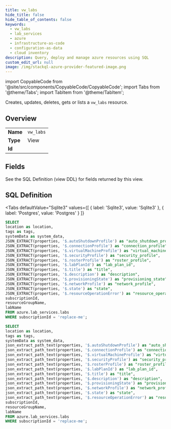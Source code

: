 ```yaml
--- 
title: vw_labs
hide_title: false
hide_table_of_contents: false
keywords:
  - vw_labs
  - lab_services
  - azure
  - infrastructure-as-code
  - configuration-as-data
  - cloud inventory
description: Query, deploy and manage azure resources using SQL
custom_edit_url: null
image: /img/stackql-azure-provider-featured-image.png
---
```


import CopyableCode from '@site/src/components/CopyableCode/CopyableCode';
import Tabs from '@theme/Tabs';
import TabItem from '@theme/TabItem';

Creates, updates, deletes, gets or lists a <code>vw_labs</code> resource.

## Overview
<table><tbody>
<tr><td><b>Name</b></td><td><code>vw_labs</code></td></tr>
<tr><td><b>Type</b></td><td>View</td></tr>
<tr><td><b>Id</b></td><td><CopyableCode code="azure.lab_services.vw_labs" /></td></tr>
</tbody></table>

## Fields

See the SQL Definition (view DDL) for fields returned by this view.

## SQL Definition

<Tabs
defaultValue="Sqlite3"
values={[
{ label: 'Sqlite3', value: 'Sqlite3' },
{ label: 'Postgres', value: 'Postgres' }
]}
>
<TabItem value="Sqlite3">

```sql
SELECT
location as location,
tags as tags,
systemData as system_data,
JSON_EXTRACT(properties, '$.autoShutdownProfile') as "auto_shutdown_profile",
JSON_EXTRACT(properties, '$.connectionProfile') as "connection_profile",
JSON_EXTRACT(properties, '$.virtualMachineProfile') as "virtual_machine_profile",
JSON_EXTRACT(properties, '$.securityProfile') as "security_profile",
JSON_EXTRACT(properties, '$.rosterProfile') as "roster_profile",
JSON_EXTRACT(properties, '$.labPlanId') as "lab_plan_id",
JSON_EXTRACT(properties, '$.title') as "title",
JSON_EXTRACT(properties, '$.description') as "description",
JSON_EXTRACT(properties, '$.provisioningState') as "provisioning_state",
JSON_EXTRACT(properties, '$.networkProfile') as "network_profile",
JSON_EXTRACT(properties, '$.state') as "state",
JSON_EXTRACT(properties, '$.resourceOperationError') as "resource_operation_error",
subscriptionId,
resourceGroupName,
labName
FROM azure.lab_services.labs
WHERE subscriptionId = 'replace-me';
```

</TabItem>
<TabItem value="Postgres">

```sql
SELECT
location as location,
tags as tags,
systemData as system_data,
json_extract_path_text(properties, '$.autoShutdownProfile') as "auto_shutdown_profile",
json_extract_path_text(properties, '$.connectionProfile') as "connection_profile",
json_extract_path_text(properties, '$.virtualMachineProfile') as "virtual_machine_profile",
json_extract_path_text(properties, '$.securityProfile') as "security_profile",
json_extract_path_text(properties, '$.rosterProfile') as "roster_profile",
json_extract_path_text(properties, '$.labPlanId') as "lab_plan_id",
json_extract_path_text(properties, '$.title') as "title",
json_extract_path_text(properties, '$.description') as "description",
json_extract_path_text(properties, '$.provisioningState') as "provisioning_state",
json_extract_path_text(properties, '$.networkProfile') as "network_profile",
json_extract_path_text(properties, '$.state') as "state",
json_extract_path_text(properties, '$.resourceOperationError') as "resource_operation_error",
subscriptionId,
resourceGroupName,
labName
FROM azure.lab_services.labs
WHERE subscriptionId = 'replace-me';
```

</TabItem>
</Tabs>
